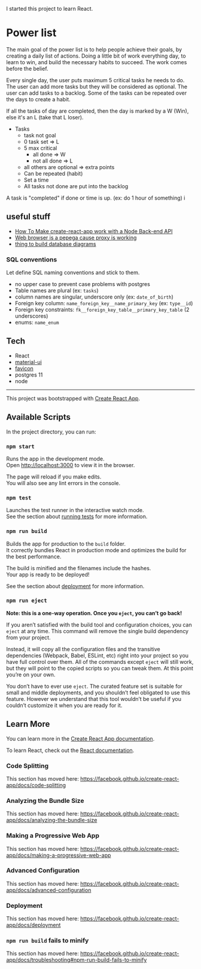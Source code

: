 I started this project to learn React.

# Power list

The main goal of the power list is to help people achieve their goals, by creating
a daily list of actions.
Doing a little bit of work everything day, to learn to win, and build the
necessary habits to succeed.
The work comes before the belief.

Every single day, the user puts maximum 5 critical tasks he needs to do.
The user can add more tasks but they will be considered as optional.
The user can add tasks to a backlog.
Some of the tasks can be repeated over the days to create a habit.

If all the tasks of day are completed, then the day is marked by a W (Win), else
it's an L (take that L loser).


* Tasks
  * task not goal
  * 0 task set => L
  * 5 max critical
    * all done => W
    * not all done => L
  * all others are optional => extra points
  * Can be repeated (habit)
  * Set a time
  * All tasks not done are put into the backlog

A task is "completed" if done or time is up. (ex: do 1 hour of something)
i
## useful stuff

* [How To Make create-react-app work with a Node Back-end API](https://www.freecodecamp.org/news/how-to-make-create-react-app-work-with-a-node-backend-api-7c5c48acb1b0/)
* [Web browser is a pepega cause proxy is working](https://github.com/facebook/create-react-app/issues/1219#issuecomment-400515247)
* [thing to build database diagrams](https://dbdiagram.io/d)

### SQL conventions

Let define SQL naming conventions and stick to them.

* no upper case to prevent case problems with postgres
* Table names are plural (ex: `tasks`)
* column names are singular, underscore only (ex: `date_of_birth`)
* Foreign key column: `name_foreign_key__name_primary_key` (ex: `type__id`)
* Foreign key constraints: `fk__foreign_key_table__primary_key_table` (2 underscores)
* enums: `name_enum`

## Tech

* React
* [material-ui](https://material-ui.com)
* [favicon](https://icons8.com/icon/52550/lightning-bolt)
* postgres 11
* node 

----------------------------------

This project was bootstrapped with [Create React App](https://github.com/facebook/create-react-app).

## Available Scripts

In the project directory, you can run:

### `npm start`

Runs the app in the development mode.<br>
Open [http://localhost:3000](http://localhost:3000) to view it in the browser.

The page will reload if you make edits.<br>
You will also see any lint errors in the console.

### `npm test`

Launches the test runner in the interactive watch mode.<br>
See the section about [running tests](https://facebook.github.io/create-react-app/docs/running-tests) for more information.

### `npm run build`

Builds the app for production to the `build` folder.<br>
It correctly bundles React in production mode and optimizes the build for the best performance.

The build is minified and the filenames include the hashes.<br>
Your app is ready to be deployed!

See the section about [deployment](https://facebook.github.io/create-react-app/docs/deployment) for more information.

### `npm run eject`

**Note: this is a one-way operation. Once you `eject`, you can’t go back!**

If you aren’t satisfied with the build tool and configuration choices, you can `eject` at any time. This command will remove the single build dependency from your project.

Instead, it will copy all the configuration files and the transitive dependencies (Webpack, Babel, ESLint, etc) right into your project so you have full control over them. All of the commands except `eject` will still work, but they will point to the copied scripts so you can tweak them. At this point you’re on your own.

You don’t have to ever use `eject`. The curated feature set is suitable for small and middle deployments, and you shouldn’t feel obligated to use this feature. However we understand that this tool wouldn’t be useful if you couldn’t customize it when you are ready for it.

## Learn More

You can learn more in the [Create React App documentation](https://facebook.github.io/create-react-app/docs/getting-started).

To learn React, check out the [React documentation](https://reactjs.org/).

### Code Splitting

This section has moved here: https://facebook.github.io/create-react-app/docs/code-splitting

### Analyzing the Bundle Size

This section has moved here: https://facebook.github.io/create-react-app/docs/analyzing-the-bundle-size

### Making a Progressive Web App

This section has moved here: https://facebook.github.io/create-react-app/docs/making-a-progressive-web-app

### Advanced Configuration

This section has moved here: https://facebook.github.io/create-react-app/docs/advanced-configuration

### Deployment

This section has moved here: https://facebook.github.io/create-react-app/docs/deployment

### `npm run build` fails to minify

This section has moved here: https://facebook.github.io/create-react-app/docs/troubleshooting#npm-run-build-fails-to-minify
